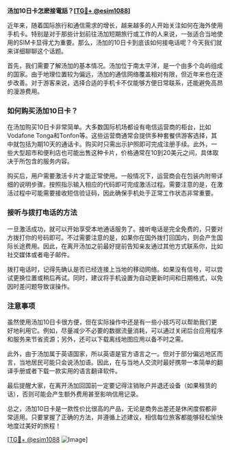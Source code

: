 **汤加10日卡怎麽接電話？[[TG💪+ @esim1088](https://t.me/s/esim1088)]**

近年来，随着国际旅行和通信需求的增长，越来越多的人开始关注如何在海外使用手机卡。特别是对于那些计划前往汤加短期旅行或工作的人来说，一张适合当地使用的SIM卡显得尤为重要。那么，汤加的10日卡到底该如何接电话呢？今天我们就来详细聊聊这个话题。

首先，我们需要了解汤加的基本情况。汤加位于南太平洋，是一个由多个岛屿组成的国家。由于地理位置较为偏远，汤加的通信网络覆盖相对有限，但近年来也在逐步改善。对于游客来说，选择合适的手机卡不仅能够方便日常联系，还能避免高昂的漫游费用。

### 如何购买汤加10日卡？

在汤加购买10日卡非常简单。大多数国际机场都设有电信运营商的柜台，比如Vodafone Tonga和Tonfon等。这些运营商通常会提供多种套餐供游客选择，其中就包括为期10天的通话卡。购买时只需出示护照即可完成注册手续。此外，一些大型超市和便利店也可能出售这种卡片，价格通常在10到20美元之间，具体取决于所包含的服务内容。

购买后，用户需要激活卡片才能正常使用。一般情况下，运营商会在包装内附带详细的说明步骤。按照指示输入相应的代码即可完成激活过程。需要注意的是，在激活过程中可能需要接收短信验证码，因此确保手机处于正常工作状态非常重要。

### 接听与拨打电话的方法

一旦激活成功，就可以开始享受本地通话服务了。接听电话是完全免费的，只要对方拨打你的号码即可。不过需要注意的是，如果你在国外拨打回国内，则会产生国际长途费用。因此，在离开汤加之前最好提前告知亲友通过其他方式联系你，比如社交媒体或者电子邮件。

拨打电话时，记得先确认是否已经连接上当地的移动网络。如果没有信号，可以尝试更换位置或稍后再试。同时，建议将手机设置为自动更新时间和日期格式，以免因时差问题导致误操作。

### 注意事项

虽然使用汤加10日卡很方便，但在实际操作中还是有一些小技巧可以帮助我们更好地利用它。例如，尽量减少不必要的数据流量消耗，可以通过关闭后台应用程序和服务来节省资源；另外，还可以下载离线地图应用以备不时之需。

此外，由于汤加属于英语国家，所以英语是官方语言之一。但对于部分偏远地区而言，当地居民可能只会说汤加语。因此，在与当地人交流时最好携带一本简单的翻译手册或者下载一款实用的语言翻译软件。

最后提醒大家，在离开汤加回国前一定要记得注销账户并退还设备（如果租赁的话），否则可能会产生额外费用甚至影响信用记录。

总之，汤加10日卡是一款性价比很高的产品，无论是商务出差还是休闲度假都非常适用。只要掌握了正确的方法，并遵循上述建议，相信每位旅客都能够轻松愉快地度过美好的旅程！

[[TG💪+ @esim1088](https://t.me/s/esim1088) ![Image](https://i.postimg.cc/4NQfJmqS/Snipaste-2025-05-13-00-14-12.png)]